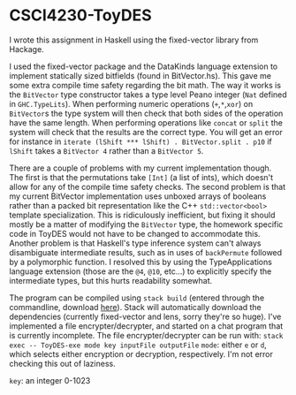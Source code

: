 # CSCI4230-ToyDES
I wrote this assignment in Haskell using the fixed-vector library from Hackage.

I used the fixed-vector package and the DataKinds language extension to implement statically sized bitfields (found in BitVector.hs).  This gave me some extra compile time safety regarding the bit math.  The way it works is the `BitVector` type constructor takes a type level Peano integer (`Nat` defined in `GHC.TypeLits`).  When performing numeric operations (`+`,`*`,`xor`) on `BitVector`s the type system will then check that both sides of the operation have the same length.  When performing operations like `concat` or `split` the system will check that the results are the correct type.  You will get an error for instance in `iterate (lShift *** lShift) . BitVector.split . p10` if `lShift` takes a `BitVector 4` rather than a `BitVector 5`.

There are a couple of problems with my current implementation though.  The first is that the permutations take `[Int]` (a list of ints), which doesn't allow for any of the compile time safety checks.  The second problem is that my current BitVector implementation uses unboxed arrays of booleans rather than a packed bit representation like the C++ `std::vector<bool>` template specialization.  This is ridiculously inefficient, but fixing it should mostly be a matter of modifying the `BitVector` type, the homework specific code in ToyDES would not have to be changed to accommodate this.  Another problem is that Haskell's type inference system can't always disambiguate intermediate results, such as in uses of `backPermute` followed by a polymorphic function.  I resolved this by using the TypeApplications language extension (those are the `@4`, `@10`, etc...) to explicitly specify the intermediate types, but this hurts readability somewhat.

The program can be compiled using `stack build` (entered through the commandline, download [here](https://docs.haskellstack.org/en/stable/install_and_upgrade/)).  Stack will automatically download the dependencies (currently fixed-vector and lens, sorry they're so huge).  I've implemented a file encrypter/decrypter, and started on a chat program that is currently incomplete.  The file encrypter/decrypter can be run with:
```stack exec -- ToyDES-exe mode key inputFile outputFile```
`mode`: either `e` or `d`, which selects either encryption or decryption, respectively.  I'm not error checking this out of laziness.

`key`: an integer 0-1023